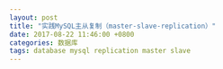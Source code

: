 ```yaml
---
layout: post
title: "实践MySQL主从复制（master-slave-replication）"
date: 2017-08-22 11:46:00 +0800
categories: 数据库
tags: database mysql replication master slave
---
```




